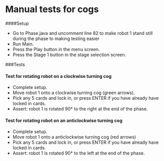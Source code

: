 # Manual tests for cogs
####Setup 
* Go to Phase.java and uncomment line 82 to make robot 1 stand still during the phase to making testing easier
* Run Main.
* Press the Play button in the menu screen.
* Press the Stage 1 button in the stage selection screen.


###Tests
#### Test for rotating robot on a clockwise turning cog
* Complete setup.
* Move robot 1 onto a clockwise turning cog (green arrows).
* Pick any 5 cards and lock in, or press ENTER if you have already have locked in cards. 
* Assert: robot 1 is rotated 90* to the right at the end of the phase.

#### Test for rotating robot on an anticlockwise turning cog
* Complete setup.
* Move robot 1 onto a anticlockwise turning cog (red arrows)
* Pick any 5 cards and lock in, or press ENTER if you have already have locked in cards. 
* Assert: robot 1 is rotated 90* to the left at the end of the phase. 

